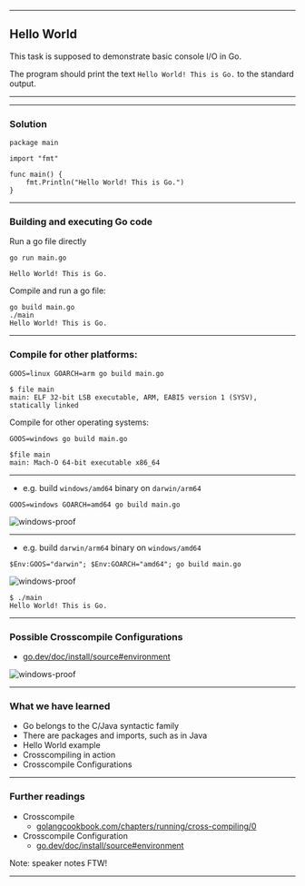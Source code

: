 <!-- .slide: data-background="img/HELLO_WORLD/00.jpg" data-background-size="100%" data-background-position="50% 50%" -->
----

## Hello World
This task is supposed to demonstrate basic console I/O in Go.

The program should print the text `Hello World! This is Go.` to the standard output.

----

<!-- .slide: data-background="img/HELLO_WORLD/01.jpg" data-background-size="60%" data-background-position="50% 50%" -->
----
### Solution

```golang
package main

import "fmt"

func main() {
	fmt.Println("Hello World! This is Go.")
}
```

----
### Building and executing Go code
Run a go file directly
```
go run main.go

Hello World! This is Go.
```

Compile and run a go file:

```
go build main.go
./main
Hello World! This is Go.
```
----

### Compile for other platforms:

```
GOOS=linux GOARCH=arm go build main.go

$ file main
main: ELF 32-bit LSB executable, ARM, EABI5 version 1 (SYSV), statically linked
```

Compile for other operating systems:
```
GOOS=windows go build main.go

$file main
main: Mach-O 64-bit executable x86_64
```
----
* e.g. build `windows/amd64` binary on `darwin/arm64`

```shell
GOOS=windows GOARCH=amd64 go build main.go
```

![windows-proof](img/HELLO_WORLD/02.png)<!-- .element height="300px" -->

----

* e.g. build `darwin/arm64` binary on `windows/amd64`

```shell
$Env:GOOS="darwin"; $Env:GOARCH="amd64"; go build main.go
```

![windows-proof](img/HELLO_WORLD/03.png)<!-- .element height="300px" -->

```shell
$ ./main
Hello World! This is Go.
```
----
### Possible Crosscompile Configurations
* [go.dev/doc/install/source#environment](https://go.dev/doc/install/source#environment)

![windows-proof](img/HELLO_WORLD/04.png)<!-- .element height="400px" -->

----
### What we have learned
* Go belongs to the C/Java syntactic family
* There are packages and imports, such as in Java
* Hello World example
* Crosscompiling in action
* Crosscompile Configurations

----
### Further readings

* Crosscompile
  * [golangcookbook.com/chapters/running/cross-compiling/0](https://golangcookbook.com/chapters/running/cross-compiling/0)
* Crosscompile Configuration
  * [go.dev/doc/install/source#environment](https://go.dev/doc/install/source#environment)

Note: speaker notes FTW!

---